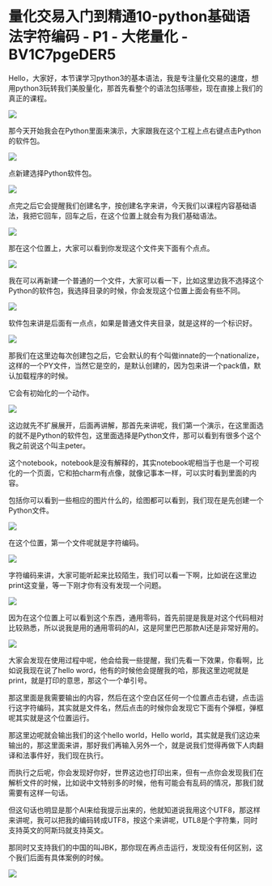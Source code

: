 # 量化交易入门到精通10-python基础语法字符编码 - P1 - 大佬量化 - BV1C7pgeDER5

Hello，大家好，本节课学习python3的基本语法，我是专注量化交易的速度，想用python3玩转我们美股量化，那首先看整个的语法包括哪些，现在直接上我们的真正的课程。



![](img/4ddb91dba075640b40fd5d3e9300d5cf_1.png)

那今天开始我会在Python里面来演示，大家跟我在这个工程上点右键点击Python的软件包。

![](img/4ddb91dba075640b40fd5d3e9300d5cf_3.png)

点新建选择Python软件包。

![](img/4ddb91dba075640b40fd5d3e9300d5cf_5.png)

点完之后它会提醒我们创建名字，按创建名字来讲，今天我们以课程内容基础语法，我把它回车，回车之后，在这个位置上就会有为我们基础语法。



![](img/4ddb91dba075640b40fd5d3e9300d5cf_7.png)

那在这个位置上，大家可以看到你发现这个文件夹下面有个点点。

![](img/4ddb91dba075640b40fd5d3e9300d5cf_9.png)

我在可以再新建一个普通的一个文件，大家可以看一下，比如这里边我不选择这个Python的软件包，我选择目录的时候，你会发现这个位置上面会有些不同。



![](img/4ddb91dba075640b40fd5d3e9300d5cf_11.png)

软件包来讲是后面有一点点，如果是普通文件夹目录，就是这样的一个标识好。

![](img/4ddb91dba075640b40fd5d3e9300d5cf_13.png)

那我们在这里边每次创建包之后，它会默认的有个叫做innate的一个nationalize，这样的一个PY文件，当然它是空的，是默认创建的，因为包来讲一个pack值，默认加载程序的时候。

它会有初始化的一个动作。

![](img/4ddb91dba075640b40fd5d3e9300d5cf_15.png)

这边就先不扩展展开，后面再讲解，那首先来讲呢，我们第一个演示，在这里面选的就不是Python的软件包，这里面选择是Python文件，那可以看到有很多个这个我之前说这个叫主peter。

这个notebook，notebook是没有解释的，其实notebook呢相当于也是一个可视化的一个页面，它和拍charm有点像，就像记事本一样，可以实时看到里面的内容。

包括你可以看到一些相应的图片什么的，绘图都可以看到，我们现在是先创建一个Python文件。

![](img/4ddb91dba075640b40fd5d3e9300d5cf_17.png)

在这个位置，第一个文件呢就是字符编码。

![](img/4ddb91dba075640b40fd5d3e9300d5cf_19.png)

字符编码来讲，大家可能听起来比较陌生，我们可以看一下啊，比如说在这里边print这变量，等一下刚才你有没有发现一个问题。



![](img/4ddb91dba075640b40fd5d3e9300d5cf_21.png)

因为在这个位置上可以看到这个东西，通用零码，首先前提是我是对这个代码相对比较熟悉，所以说我是用的通用零码的AI，这是阿里巴巴那款AI还是非常好用的。



![](img/4ddb91dba075640b40fd5d3e9300d5cf_23.png)

大家会发现在使用过程中呢，他会给我一些提醒，我们先看一下效果，你看啊，比如说我现在说了hello word，他有的时候他会提醒我的哈，那我这里边呢就是print，就是打印的意思，那这个一个单引号。

那这里面是我需要输出的内容，然后在这个空白区任何一个位置点击右键，点击运行这字符编码，其实就是文件名，然后点击的时候你会发现它下面有个弹框，弹框呢其实就是这个位置运行。

那这里边呢就会输出我们的这个hello world，Hello world，其实就是我们这边来输出的，那这里面来讲，那好我们再输入另外一个，就是说我们觉得再做下人肉翻译和法事件好，我们现在执行。

而执行之后呢，你会发现好你好，世界这边也打印出来，但有一点你会发现我们在解析文件的时候，比如说中文特别多的时候，他有可能会有乱码的情况，那我们就需要有这样一句话。

但这句话也明显是那个AI来给我提示出来的，他就知道说我用这个UTF8，那这样来讲呢，我可以把我的编码转成UTF8，按这个来讲呢，UTL8是个字符集，同时支持英文的阿斯玛就支持英文。

那同时又支持我们的中国的叫JBK，那你现在再点击运行，发现没有任何区别，这个我们后面有具体案例的时候。



![](img/4ddb91dba075640b40fd5d3e9300d5cf_25.png)